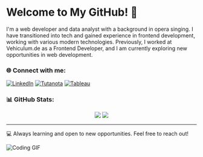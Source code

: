 # Welcome to My GitHub! 👋

I'm a web developer and data analyst with a background in opera singing. I have transitioned into tech and gained experience in frontend development, working with various modern technologies. Previously, I worked at Vehiculum.de as a Frontend Developer, and I am currently exploring new opportunities in web development.


### 🌐 Connect with me:
[![LinkedIn](https://img.shields.io/badge/LinkedIn-blue?style=for-the-badge&logo=linkedin)](https://www.linkedin.com/in/antonio-saleme-sastre/)
[![Tutanota](https://img.shields.io/badge/Tutanota-840010?style=for-the-badge&logo=Tutanota&logoColor=white)](mailto:antoniosastre@tutanota.com)
[![Tableau](https://img.shields.io/badge/Tableau-2d4b65?style=for-the-badge&logo=Tableau&logoColor=E97627)](https://public.tableau.com/app/profile/antonio.saleme#!/)

### 📊 GitHub Stats:
<p align="center">
  <img src="https://github-readme-stats.vercel.app/api?username=antoniosaleme&show_icons=true&theme=dracula" />
  <img src="https://github-readme-stats.vercel.app/api/top-langs/?username=antoniosaleme&layout=compact&theme=dracula" />
</p>


---
💻 Always learning and open to new opportunities. Feel free to reach out!

![Coding GIF](https://media.giphy.com/media/L8K62iTDkzGX6/giphy.gif)
